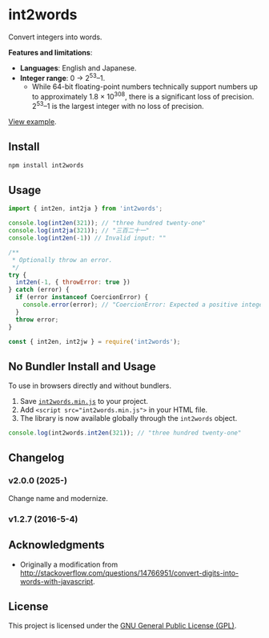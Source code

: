 int2words
================================================================================
Convert integers into words.

**Features and limitations**:
- **Languages**: English and Japanese.
- **Integer range**: 0 → 2<sup>53</sup>–1.
  - While 64-bit floating-point numbers technically support numbers up to approximately 1.8 × 10<sup>308</sup>, there is a significant loss of precision. 2<sup>53</sup>–1 is the largest integer with no loss of precision.

[View example](https://dmkishi.github.io/int2words/).

Install
--------------------------------------------------------------------------------
```sh
npm install int2words
```

Usage
--------------------------------------------------------------------------------
```js
import { int2en, int2ja } from 'int2words';

console.log(int2en(321)); // "three hundred twenty-one"
console.log(int2ja(321)); // "三百二十一"
console.log(int2en(-1)) // Invalid input: ""

/**
 * Optionally throw an error.
 */
try {
  int2en(-1, { throwError: true })
} catch (error) {
  if (error instanceof CoercionError) {
    console.error(error); // "CoercionError: Expected a positive integer."
  }
  throw error;
}
```

```js
const { int2en, int2jw } = require('int2words');
```

No Bundler Install and Usage
--------------------------------------------------------------------------------
To use in browsers directly and without bundlers.

1. Save [`int2words.min.js`](https://github.com/dmkishi/int2words/blob/master/dist/legacy-iife/int2words.min.js) to your project.
2. Add `<script src="int2words.min.js">` in your HTML file.
3. The library is now available globally through the `int2words` object.

```js
console.log(int2words.int2en(321)); // "three hundred twenty-one"
```

Changelog
--------------------------------------------------------------------------------
### v2.0.0 (2025-)
Change name and modernize.

### v1.2.7 (2016-5-4)

Acknowledgments
--------------------------------------------------------------------------------
- Originally a modification from <http://stackoverflow.com/questions/14766951/convert-digits-into-words-with-javascript>.

License
--------------------------------------------------------------------------------
This project is licensed under the [GNU General Public License (GPL)](LICENSE).
